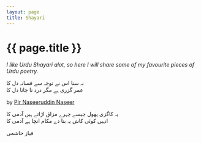 ```yaml
---
layout: page
title: Shayari
---
```

<h1 class="center">{{ page.title }}</h1>

_I like Urdu Shayari alot, so here I will share some of my favourite pieces of Urdu poetry._  

<div class="center">
<p class="sher">
نہ سنا اس نے توجہ سے فسانہ دل کا <br>
عمر گزری ہے مگر درد نا جانا دل کا<br>
</p>
by <a href="https://sufinama.org/kalaam/un-ke-andaaz-e-karam-un-pe-vo-aanaa-dil-kaa-pir-naseeruddin-naseer-kalaam-18">Pir Naseeruddin Naseer</a>
<p class="sher">
یہ کاگزی پھول جیسے چہرے مزاق اڑاتے ہیں آدمی کا <br>
انہیں کوئی کاش یہ بتا دے مکام انچا ہے آدمی کا <br>

 </p>
<span class="urdu"> فیاز حاشمی</span>
 
</div>

